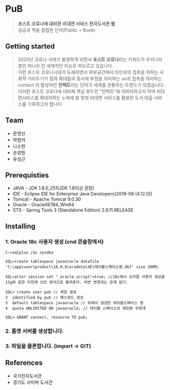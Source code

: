 # PuB
> **포스트 코로나에 대비한 비대면 서비스 전자도서관 웹** <br>
공공과 책을 결합한 단어(Public + Book)

## Getting started
> 2020년 코로나 사태가 발생하게 되면서 **포스트 코로나**라는 키워드가 우리나라뿐만 아니라 전 세계적인 이슈로 떠오르고 있습니다.<br>
이런 포스트 코로나시대가 도래하면서 외부공간에서 타인과의 접촉을 피하는 사회적 거리두기가 점차 확대됨과 동시에 부정을 의미하는 un과 접촉을 의미하는 contact 의 합성어인 **언택트**라는 단어가 세계를 관통하는 트랜드가 되었습니다.<br>
이러한 포스트 코로나에 대비해 핵심 화두인 “언택트”에 이바지하고자 하며 비대면서비스를 확대하려는 노력에 발 맞춰 비대면 서비스를 활용한 도서 대출 서비스를 기획하고자 합니다.

## Team
* 문영선
* 박범석
* 나소현
* 손양원
* 유성근

## Prerequisties
* JAVA - JDK 1.8.0_251(JDK 1.8이상 권장)
* IDE - Eclipse IDE for Enterprise Java Developers(2019-06 (4.12.0)) 
* Tomcat - Apache Tomcat 9.0.30
* Oracle - OracleXE184_Win64
* STS - Spring Tools 3 (Standalone Edition) 3.9.11.RELEASE

## Installing
### 1. Oracle 18c 사용자 생성 (cnd 콘솔창에서)
```
C:>sqlplus /as sysdba

SQL>create tablespace javaoracle datafile 'C:\app\user\product\18.0.0\oradata\XE\테이블스페이스명.dbf' size 200M;

SQL>alter session set "_oracle_script"=true; //18c에서 오라클 사용자 생성을 11g와 같은 이전에 쓰던 방식으로 돌려준다. 비번 변경과는 관계 없다.

SQL> create user pub // 계정 생성
2  identified by pub // 패스워드 생성
3  default tablespace javaoracle // 위에서 생성한 테이블스페이스 명
4  quota UNLIMITED ON javaoracle; // 테이블 스페이스의 제한량 무한대

SQL> GRANT connect, resource TO pub;
```
### 2. 톰캣 서버를 생성합니다.
### 3. 파일을 클론합니다. (import -> GIT)

## References
* 국가전자도서관
* 경기도 사이버 도서관
